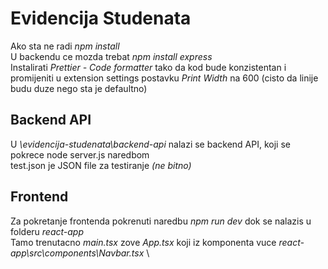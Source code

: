 # Evidencija Studenata

Ako sta ne radi *npm install* \
U backendu ce mozda trebat *npm install express* \
Instalirati *Prettier - Code formatter* tako da kod bude konzistentan i promijeniti u extension settings postavku *Print Width* na 600 (cisto da linije budu duze nego sta je defaultno)

## Backend API

U _\evidencija-studenata\backend-api_ nalazi se backend API, koji se pokrece node server.js naredbom \
test.json je JSON file za testiranje _(ne bitno)_

## Frontend

Za pokretanje frontenda pokrenuti naredbu _npm run dev_ dok se nalazis u folderu _react-app_ \
Tamo trenutacno _main.tsx_ zove _App.tsx_ koji iz komponenta vuce _react-app\src\components\Navbar.tsx_ \
